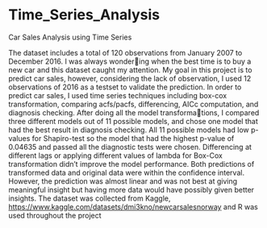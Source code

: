 # Time_Series_Analysis
Car Sales Analysis using Time Series

The dataset includes a total of 120 observations from January 2007 to December 2016. I was always wondering when the best time is to buy a new car and this dataset caught my attention. My goal in this project is
to predict car sales, however, considering the lack of observation, I used 12 observations of 2016 as a testset
to validate the prediction.
In order to predict car sales, I used time series techniques including box-cox transformation, comparing
acfs/pacfs, differencing, AICc computation, and diagnosis checking. After doing all the model transformations, I compared three different models out of 11 possible models, and chose one model that had the best
result in diagnosis checking. All 11 possible models had low p-values for Shapiro-test so the model that had
the highest p-value of 0.04635 and passed all the diagnostic tests were chosen. Differencing at different lags
or applying different values of lambda for Box-Cox transformation didn’t improve the model performance.
Both predictions of transformed data and original data were within the confidence interval. However, the
prediction was almost linear and was not best at giving meaningful insight but having more data would have
possibly given better insights.
The dataset was collected from Kaggle, https://www.kaggle.com/datasets/dmi3kno/newcarsalesnorway and
R was used throughout the project
